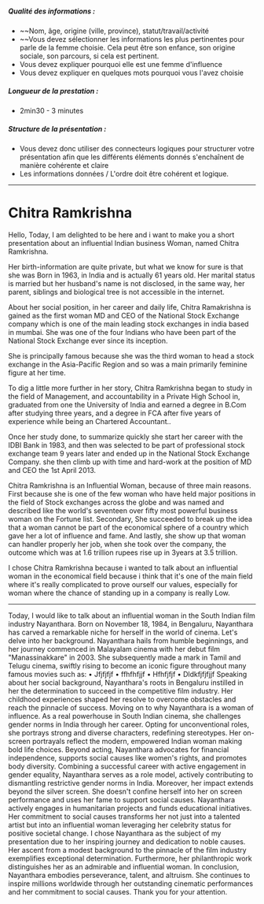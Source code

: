 
##### Qualité des informations : 
- ~~Nom, âge, origine (ville, province), statut/travail/activité
- ~~Vous devez sélectionner les informations les plus pertinentes pour parle de la femme choisie. Cela peut être son enfance, son origine sociale, son parcours, si cela est pertinent.
- Vous devez expliquer pourquoi elle est une femme d'influence
- Vous devez expliquer en quelques mots pourquoi vous l'avez choisie
##### Longueur de la prestation : 
- 2min30 - 3 minutes
##### Structure de la présentation : 
- Vous devez donc utiliser des connecteurs logiques pour structurer votre présentation afin que les différents éléments donnés s'enchaînent de manière cohérente et claire
- Les informations données / L'ordre doit être cohérent et logique.
---
# Chitra Ramkrishna

Hello, Today, I am delighted to be here and i want to make you a short presentation about an influential Indian business Woman, named Chitra Ramkrishna.

Her birth-information are quite private, but what we know for sure is that she was Born in 1963, in India and is actually 61 years old. Her marital status is married but her husband's name is not disclosed, in the same way, her parent, siblings and biological tree is not accessible in the internet.

About her social position, in her career and daily life, Chitra Ramakrishna is gained as the first woman MD and CEO of the National Stock Exchange company which is one of the main leading stock exchanges in india based in mumbai. She was one of the four Indians who have been part of the National Stock Exchange ever since its inception.

She is principally famous because she was the third woman to head a stock exchange in the Asia-Pacific Region and so was a main primarily feminine figure at her time. 

To dig a little more further in her story, Chitra Ramkrishna began to study in the field of Management, and accountability in a Private High School in, graduated from one the University of India and earned a degree in B.Com after studying three years, and a degree in FCA after five years of experience while being an Chartered Accountant..

Once her study done, to summarize quickly she start her career with the IDBI Bank in 1983, and then was selected to be part of professional stock exchange team 9 years later and ended up in the National Stock Exchange Company. she then climb up with time and hard-work at the position of MD and CEO the 1st April 2013.

Chitra Ramkrishna is an Influential Woman, because of three main reasons. First because she is one of the few woman who have held major positions in the field of Stock exchanges across the globe and was named and described like the world's seventeen over fifty most powerful business woman on the Fortune list. Secondary, She succeeded to break up the idea that a woman cannot be part of the economical sphere of a country which gave her a lot of influence and fame. And lastly, she show up that woman can handler properly her job, when she took over the company, the outcome which was at 1.6 trillion rupees rise up in 3years at 3.5 trillion.

I chose Chitra Ramkrishna because i wanted to talk about an influential woman in the economical field because i think that it's one of the main field where it's really complicated to prove ourself our values, especially for woman where the chance of standing up in a company is really Low.









---
Today, I would like to talk about an influential woman in the South Indian film industry Nayanthara. Born on November 18, 1984, in Bengaluru, Nayanthara has carved a remarkable niche for herself in the world of cinema. Let's delve into her background. Nayanthara hails from humble beginnings, and her journey commenced in Malayalam cinema with her debut film "Manassinakkare" in 2003. She subsequently made a mark in Tamil and Telugu cinema, swiftly rising to become an iconic figure throughout many famous movies such as: • Jfjfjfjf • ffhfhfjjf • Hfhfjfjf • Dldkfjfjfjjf Speaking about her social background, Nayanthara's roots in Bengaluru instilled in her the determination to succeed in the competitive film industry. Her childhood experiences shaped her resolve to overcome obstacles and reach the pinnacle of success. Moving on to why Nayanthara is a woman of influence. As a real powerhouse in South Indian cinema, she challenges gender norms in India through her career. Opting for unconventional roles, she portrays strong and diverse characters, redefining stereotypes. Her on-screen portrayals reflect the modern, empowered Indian woman making bold life choices. Beyond acting, Nayanthara advocates for financial independence, supports social causes like women's rights, and promotes body diversity. Combining a successful career with active engagement in gender equality, Nayanthara serves as a role model, actively contributing to dismantling restrictive gender norms in India. Moreover, her impact extends beyond the silver screen. She doesn't confine herself into her on screen performance and uses her fame to support social causes. Nayanthara actively engages in humanitarian projects and funds educational initiatives. Her commitment to social causes transforms her not just into a talented artist but into an influential woman leveraging her celebrity status for positive societal change. I chose Nayanthara as the subject of my presentation due to her inspiring journey and dedication to noble causes. Her ascent from a modest background to the pinnacle of the film industry exemplifies exceptional determination. Furthermore, her philanthropic work distinguishes her as an admirable and influential woman. In conclusion, Nayanthara embodies perseverance, talent, and altruism. She continues to inspire millions worldwide through her outstanding cinematic performances and her commitment to social causes. Thank you for your attention.